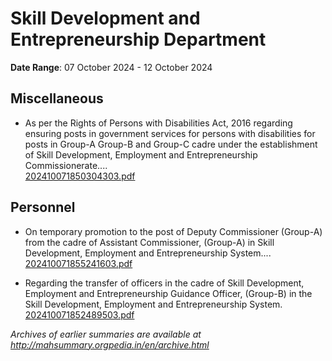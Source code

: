 # Skill Development and Entrepreneurship Department

**Date Range**: 07 October 2024 - 12 October 2024


## Miscellaneous
- As per the Rights of Persons with Disabilities Act, 2016 regarding ensuring posts in government services for persons with disabilities for posts in Group-A Group-B and Group-C cadre under the establishment of Skill Development, Employment and Entrepreneurship Commissionerate....\
  [202410071850304303.pdf](https://gr.maharashtra.gov.in/Site/Upload/Government%20Resolutions/English/202410071850304303.pdf)

## Personnel
- On temporary promotion to the post of Deputy Commissioner (Group-A) from the cadre of Assistant Commissioner, (Group-A) in Skill Development, Employment and Entrepreneurship System....\
  [202410071855241603.pdf](https://gr.maharashtra.gov.in/Site/Upload/Government%20Resolutions/English/202410071855241603...pdf)

- Regarding the transfer of officers in the cadre of Skill Development, Employment and Entrepreneurship Guidance Officer, (Group-B) in the Skill Development, Employment and Entrepreneurship System.\
  [202410071852489503.pdf](https://gr.maharashtra.gov.in/Site/Upload/Government%20Resolutions/English/202410071852489503.pdf)


*Archives of earlier summaries are available at http://mahsummary.orgpedia.in/en/archive.html*